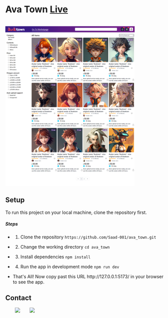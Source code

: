 <h1>Ava Town <a href="https://ava-town.netlify.app/" target="_blank">Live</a></h1>
<br>
<img
  src="https://github.com/Saad-001/ava_town/blob/main/avatarHomePage.png"
  alt="Ava Town Home page"
  style="display: inline-block; margin: 0 auto; max-width: 500px; max-height: 500px;">
<h2>Setup</h2>
<p>To run this project on your local machine, clone the repository first.</p><h5>Steps</h5><ul>
<li>
<ol>
<li>Clone the repository <code>https://github.com/Saad-001/ava_town.git</code></li>
</ol>
</li>
</ul><ul>
<li>
<ol start="2">
<li>Change the working directory <code>cd ava_town</code></li>
</ol>
</li>
</ul><ul>
<li>
<ol start="3">
<li>Install dependencies <code>npm install</code></li>
</ol>
</li>
</ul><ul>
<li>
<ol start="4">
<li>Run the app in development mode <code>npm run dev</code></li>
</ol>
</li>
</ul><ul>
<li>That's All! Now copy past this URL http://127.0.0.1:5173/ in your browser to see the app.</li>
</ul><h2>Contact</h2>
<p><span style="margin-right: 30px;"></span><a href="https://www.linkedin.com/in/mdsaad-dev/"><img target="_blank" src="https://cdn.jsdelivr.net/gh/devicons/devicon/icons/linkedin/linkedin-original.svg" style="width: 10%;"></a><span style="margin-right: 30px;"></span><a href="https://github.com/Saad-001"><img target="_blank" src="https://cdn.jsdelivr.net/gh/devicons/devicon/icons/github/github-original.svg" style="width: 10%;"></a></p>
